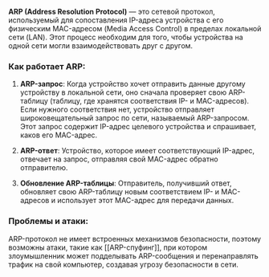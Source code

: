 **ARP (Address Resolution Protocol)** — это сетевой протокол, используемый для сопоставления IP-адреса устройства с его физическим MAC-адресом (Media Access Control) в пределах локальной сети (LAN). Этот процесс необходим для того, чтобы устройства на одной сети могли взаимодействовать друг с другом.

### Как работает ARP:
1. **ARP-запрос**: Когда устройство хочет отправить данные другому устройству в локальной сети, оно сначала проверяет свою ARP-таблицу (таблицу, где хранятся соответствия IP- и MAC-адресов). Если нужного соответствия нет, устройство отправляет широковещательный запрос по сети, называемый ARP-запросом. Этот запрос содержит IP-адрес целевого устройства и спрашивает, каков его MAC-адрес.

2. **ARP-ответ**: Устройство, которое имеет соответствующий IP-адрес, отвечает на запрос, отправляя свой MAC-адрес обратно отправителю.

3. **Обновление ARP-таблицы**: Отправитель, получивший ответ, обновляет свою ARP-таблицу новым соответствием IP- и MAC-адресов и использует этот MAC-адрес для передачи данных.

### Проблемы и атаки:
ARP-протокол не имеет встроенных механизмов безопасности, поэтому возможны атаки, такие как [[ARP-спуфинг]], при котором злоумышленник может подделывать ARP-сообщения и перенаправлять трафик на свой компьютер, создавая угрозу безопасности в сети.